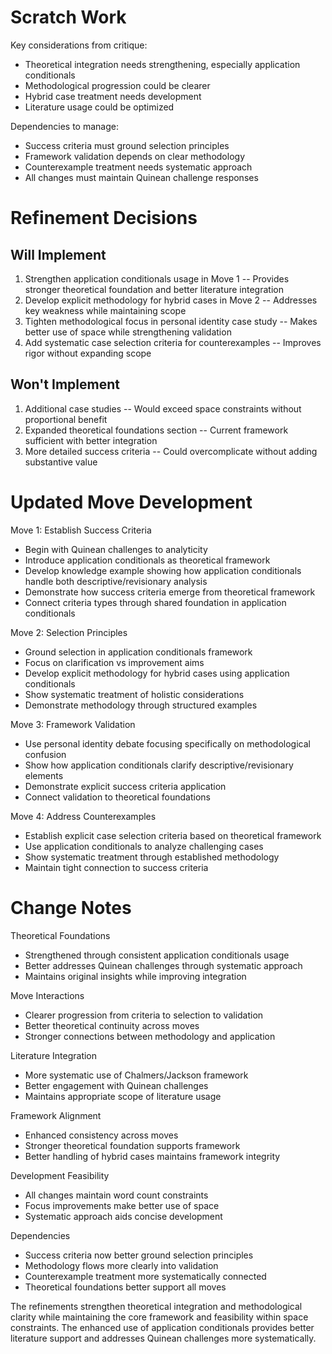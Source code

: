 # Scratch Work
Key considerations from critique:
- Theoretical integration needs strengthening, especially application conditionals
- Methodological progression could be clearer
- Hybrid case treatment needs development
- Literature usage could be optimized

Dependencies to manage:
- Success criteria must ground selection principles
- Framework validation depends on clear methodology
- Counterexample treatment needs systematic approach
- All changes must maintain Quinean challenge responses

# Refinement Decisions

## Will Implement
1. Strengthen application conditionals usage in Move 1 -- Provides stronger theoretical foundation and better literature integration
2. Develop explicit methodology for hybrid cases in Move 2 -- Addresses key weakness while maintaining scope
3. Tighten methodological focus in personal identity case study -- Makes better use of space while strengthening validation
4. Add systematic case selection criteria for counterexamples -- Improves rigor without expanding scope

## Won't Implement
1. Additional case studies -- Would exceed space constraints without proportional benefit
2. Expanded theoretical foundations section -- Current framework sufficient with better integration
3. More detailed success criteria -- Could overcomplicate without adding substantive value

# Updated Move Development

Move 1: Establish Success Criteria
- Begin with Quinean challenges to analyticity
- Introduce application conditionals as theoretical framework
- Develop knowledge example showing how application conditionals handle both descriptive/revisionary analysis
- Demonstrate how success criteria emerge from theoretical framework
- Connect criteria types through shared foundation in application conditionals

Move 2: Selection Principles
- Ground selection in application conditionals framework
- Focus on clarification vs improvement aims
- Develop explicit methodology for hybrid cases using application conditionals
- Show systematic treatment of holistic considerations
- Demonstrate methodology through structured examples

Move 3: Framework Validation
- Use personal identity debate focusing specifically on methodological confusion
- Show how application conditionals clarify descriptive/revisionary elements
- Demonstrate explicit success criteria application
- Connect validation to theoretical foundations

Move 4: Address Counterexamples
- Establish explicit case selection criteria based on theoretical framework
- Use application conditionals to analyze challenging cases
- Show systematic treatment through established methodology
- Maintain tight connection to success criteria

# Change Notes

Theoretical Foundations
- Strengthened through consistent application conditionals usage
- Better addresses Quinean challenges through systematic approach
- Maintains original insights while improving integration

Move Interactions
- Clearer progression from criteria to selection to validation
- Better theoretical continuity across moves
- Stronger connections between methodology and application

Literature Integration
- More systematic use of Chalmers/Jackson framework
- Better engagement with Quinean challenges
- Maintains appropriate scope of literature usage

Framework Alignment
- Enhanced consistency across moves
- Stronger theoretical foundation supports framework
- Better handling of hybrid cases maintains framework integrity

Development Feasibility
- All changes maintain word count constraints
- Focus improvements make better use of space
- Systematic approach aids concise development

Dependencies
- Success criteria now better ground selection principles
- Methodology flows more clearly into validation
- Counterexample treatment more systematically connected
- Theoretical foundations better support all moves

The refinements strengthen theoretical integration and methodological clarity while maintaining the core framework and feasibility within space constraints. The enhanced use of application conditionals provides better literature support and addresses Quinean challenges more systematically.